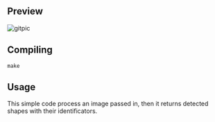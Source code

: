 ## Preview
![gitpic](https://github.com/CppEnjoyer69/EasyShapeDetection/assets/102436271/ed2d83c2-8083-426b-b270-a94513211e72)



## Compiling
```
make
```
## Usage
This simple code process an image passed in, then it returns detected shapes with their identificators.
